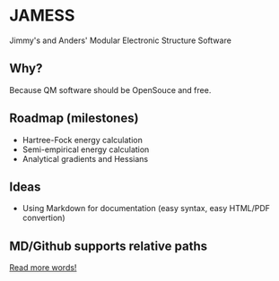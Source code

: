 # JAMESS

Jimmy's and Anders' Modular Electronic Structure Software

## Why?

Because QM software should be OpenSouce and free.

## Roadmap (milestones)

  - Hartree-Fock energy calculation
  - Semi-empirical energy calculation
  - Analytical gradients and Hessians

## Ideas

  - Using Markdown for documentation (easy syntax, easy HTML/PDF convertion)


## MD/Github supports relative paths

[Read more words!](documentation/start.md)

